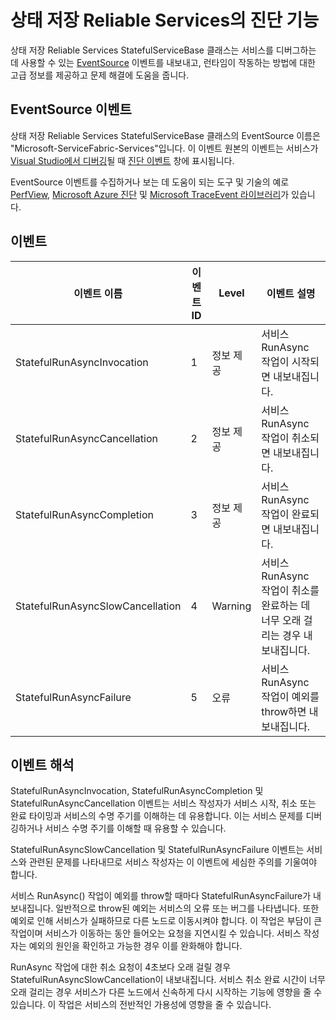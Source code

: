 <properties
   pageTitle="상태 저장 Reliable Services 진단 | Microsoft Azure"
   description="상태 저장 Reliable Services의 진단 기능"
   services="service-fabric"
   documentationCenter=".net"
   authors="AlanWarwick"
   manager="timlt"
   editor=""/>

<tags
   ms.service="Service-Fabric"
   ms.devlang="dotnet"
   ms.topic="article"
   ms.tgt_pltfrm="NA"
   ms.workload="NA"
   ms.date="05/17/2016"
   ms.author="alanwar"/>

# 상태 저장 Reliable Services의 진단 기능
상태 저장 Reliable Services StatefulServiceBase 클래스는 서비스를 디버그하는 데 사용할 수 있는 [EventSource](https://msdn.microsoft.com/library/system.diagnostics.tracing.eventsource.aspx) 이벤트를 내보내고, 런타임이 작동하는 방법에 대한 고급 정보를 제공하고 문제 해결에 도움을 줍니다.

## EventSource 이벤트
상태 저장 Reliable Services StatefulServiceBase 클래스의 EventSource 이름은 "Microsoft-ServiceFabric-Services"입니다. 이 이벤트 원본의 이벤트는 서비스가 [Visual Studio에서 디버깅](service-fabric-debugging-your-application.md)될 때 [진단 이벤트](service-fabric-diagnostics-how-to-monitor-and-diagnose-services-locally.md#view-service-fabric-system-events-in-visual-studio) 창에 표시됩니다.

EventSource 이벤트를 수집하거나 보는 데 도움이 되는 도구 및 기술의 예로 [PerfView](http://www.microsoft.com/download/details.aspx?id=28567), [Microsoft Azure 진단](../cloud-services/cloud-services-dotnet-diagnostics.md) 및 [Microsoft TraceEvent 라이브러리](http://www.nuget.org/packages/Microsoft.Diagnostics.Tracing.TraceEvent)가 있습니다.

## 이벤트

|이벤트 이름|이벤트 ID|Level|이벤트 설명|
|----------|--------|-----|-----------------|
|StatefulRunAsyncInvocation|1|정보 제공|서비스 RunAsync 작업이 시작되면 내보내집니다.|
|StatefulRunAsyncCancellation|2|정보 제공|서비스 RunAsync 작업이 취소되면 내보내집니다.|
|StatefulRunAsyncCompletion|3|정보 제공|서비스 RunAsync 작업이 완료되면 내보내집니다.|
|StatefulRunAsyncSlowCancellation|4|Warning|서비스 RunAsync 작업이 취소를 완료하는 데 너무 오래 걸리는 경우 내보내집니다.|
|StatefulRunAsyncFailure|5|오류|서비스 RunAsync 작업이 예외를 throw하면 내보내집니다.|

## 이벤트 해석

StatefulRunAsyncInvocation, StatefulRunAsyncCompletion 및 StatefulRunAsyncCancellation 이벤트는 서비스 작성자가 서비스 시작, 취소 또는 완료 타이밍과 서비스의 수명 주기를 이해하는 데 유용합니다. 이는 서비스 문제를 디버깅하거나 서비스 수명 주기를 이해할 때 유용할 수 있습니다.

StatefulRunAsyncSlowCancellation 및 StatefulRunAsyncFailure 이벤트는 서비스와 관련된 문제를 나타내므로 서비스 작성자는 이 이벤트에 세심한 주의를 기울여야 합니다.

서비스 RunAsync() 작업이 예외를 throw할 때마다 StatefulRunAsyncFailure가 내보내집니다. 일반적으로 throw된 예외는 서비스의 오류 또는 버그를 나타냅니다. 또한 예외로 인해 서비스가 실패하므로 다른 노드로 이동시켜야 합니다. 이 작업은 부담이 큰 작업이며 서비스가 이동하는 동안 들어오는 요청을 지연시킬 수 있습니다. 서비스 작성자는 예외의 원인을 확인하고 가능한 경우 이를 완화해야 합니다.

RunAsync 작업에 대한 취소 요청이 4초보다 오래 걸릴 경우 StatefulRunAsyncSlowCancellation이 내보내집니다. 서비스 취소 완료 시간이 너무 오래 걸리는 경우 서비스가 다른 노드에서 신속하게 다시 시작하는 기능에 영향을 줄 수 있습니다. 이 작업은 서비스의 전반적인 가용성에 영향을 줄 수 있습니다.

<!---HONumber=AcomDC_0518_2016-->